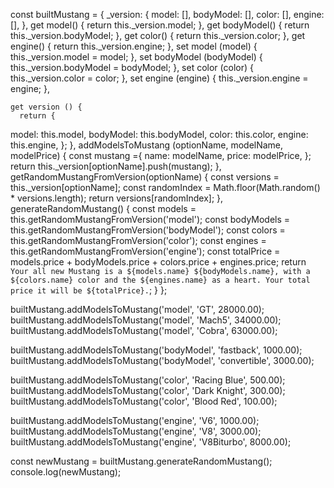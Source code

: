 const builtMustang = {
        _version: { 
        model: [], 
        bodyModel: [], 
        color: [],
        engine: [],
    },
    get model() {
      return this._version.model;
    },
    get bodyModel() {
      return this._version.bodyModel;
    },
    get color() {
      return this._version.color;
    },
    get engine() {
      return this._version.engine;
    },
    set model (model) {
      this._version.model = model;
    },
    set bodyModel (bodyModel) {
      this._version.bodyModel = bodyModel;
    },
    set color (color) {
      this._version.color = color;
    },
    set engine (engine) {
      this._version.engine = engine;
    },

    get version () {
      return {
model: this.model,
bodyModel: this.bodyModel,
color: this.color,
engine: this.engine,
      };
    },
addModelsToMustang (optionName, modelName, modelPrice) {
  const mustang ={
name: modelName,
price: modelPrice,
  };
  return this._version[optionName].push(mustang);
},
getRandomMustangFromVersion(optionName) {
  const versions = this._version[optionName];
  const randomIndex = Math.floor(Math.random() * versions.length);
  return versions[randomIndex];
},
generateRandomMustang() {
  const models = this.getRandomMustangFromVersion('model');
  const bodyModels = this.getRandomMustangFromVersion('bodyModel');
  const colors = this.getRandomMustangFromVersion('color');
  const engines = this.getRandomMustangFromVersion('engine');
  const totalPrice = models.price + bodyModels.price + colors.price + engines.price;
  return `Your all new Mustang is a ${models.name} ${bodyModels.name}, with a ${colors.name} color and the ${engines.name} as a heart. Your total price it will be ${totalPrice}.`;
}
};

builtMustang.addModelsToMustang('model', 'GT', 28000.00);
builtMustang.addModelsToMustang('model', 'Mach5', 34000.00);
builtMustang.addModelsToMustang('model', 'Cobra', 63000.00);

builtMustang.addModelsToMustang('bodyModel', 'fastback', 1000.00);
builtMustang.addModelsToMustang('bodyModel', 'convertible', 3000.00);

builtMustang.addModelsToMustang('color', 'Racing Blue', 500.00);
builtMustang.addModelsToMustang('color', 'Dark Knight', 300.00);
builtMustang.addModelsToMustang('color', 'Blood Red', 100.00);

builtMustang.addModelsToMustang('engine', 'V6', 1000.00);
builtMustang.addModelsToMustang('engine', 'V8', 3000.00);
builtMustang.addModelsToMustang('engine', 'V8Biturbo', 8000.00);

const newMustang = builtMustang.generateRandomMustang();
console.log(newMustang);
